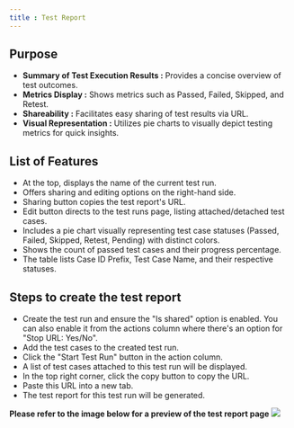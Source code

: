 ```yaml
---
title : Test Report
---
```


## Purpose

- **Summary of Test Execution Results :** Provides a concise overview of test outcomes.
- **Metrics Display :** Shows metrics such as Passed, Failed, Skipped, and Retest.
- **Shareability :** Facilitates easy sharing of test results via URL.
- **Visual Representation :** Utilizes pie charts to visually depict testing metrics for quick insights.

## List of Features

- At the top, displays the name of the current test run.
- Offers sharing and editing options on the right-hand side.
- Sharing button copies the test report's URL.
- Edit button directs to the test runs page, listing attached/detached test cases.
- Includes a pie chart visually representing test case statuses (Passed, Failed, Skipped, Retest, Pending) with distinct colors.
- Shows the count of passed test cases and their progress percentage.
- The table lists Case ID Prefix, Test Case Name, and their respective statuses.

## Steps to create the test report 
- Create the test run and ensure the "Is shared" option is enabled. You can also enable it from the actions column where there's an option for "Stop URL: Yes/No".
- Add the test cases to the created test run.
- Click the "Start Test Run" button in the action column.
- A list of test cases attached to this test run will be displayed.
- In the top right corner, click the copy button to copy the URL.
- Paste this URL into a new tab.
- The test report for this test run will be generated.

**Please refer to the image below for a preview of the test report page**
<img src="/images/testing/TestReport.png">